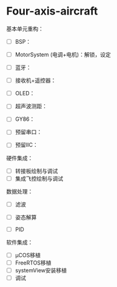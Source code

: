 # Four-axis-aircraft

基本单元重构：

- [ ] BSP：

- [ ] MotorSystem (电调+电机)：解锁，设定
- [ ] 蓝牙：
- [ ] 接收机+遥控器：
- [ ] OLED：
- [ ] 超声波测距：
- [ ] GY86：
- [ ] 预留串口：
- [ ] 预留IIC：

硬件集成：

- [ ] 转接板绘制与调试
- [ ] 集成飞控绘制与调试

数据处理：

- [ ] 滤波

- [ ] 姿态解算

- [ ] PID

软件集成：

- [ ] μCOS移植
- [ ] FreeRTOS移植
- [ ] systemView安装移植
- [ ] 调试